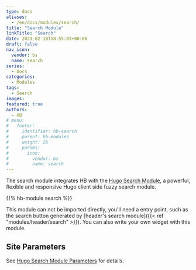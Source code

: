 ```yaml
---
type: docs
aliases:
  - /en/docs/modules/search/
title: "Search Module"
linkTitle: "Search"
date: 2023-02-18T18:55:03+08:00
draft: false
nav_icon:
  vendor: bs
  name: search
series:
  - Docs
categories:
  - Modules
tags:
  - Search
images:
featured: true
authors:
  - HB
# menu:
#   footer:
#     identifier: hb-search
#     parent: hb-modules
#     weight: 26
#     params:
#       icon:
#         vendor: bs
#         name: search
---
```


The search module integrates HB with the [Hugo Search Module](https://github.com/hugomods/search), a powerful, flexible and responsive Hugo client side fuzzy search module.

<!--more-->

{{% hb-module search %}}

This module can not be imported directly, you'll need a entry point, such as the search button generated by [header's search module]({{< ref "modules/header/search" >}}). You can also write your own widget with this module.

## Site Parameters

See [Hugo Search Module Parameters](https://hugomods.com/en/docs/search/#site-parameters) for details.
